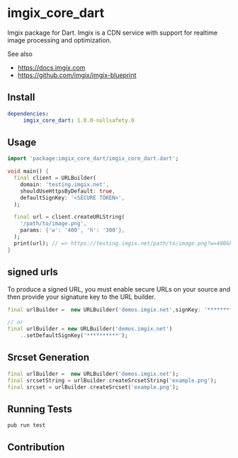 # imgix_core_dart

Imgix package for Dart. Imgix is a CDN service with support for realtime image processing and optimization.

See also
- https://docs.imgix.com
- https://github.com/imgix/imgix-blueprint

## Install

```pubspec.yaml
dependencies:
     imgix_core_dart: 1.0.0-nullsafety.0
```
## Usage

```dart
import 'package:imgix_core_dart/imgix_core_dart.dart';

void main() {
  final client = URLBuilder(
    domain: 'testing.imgix.net',
    shouldUseHttpsByDefault: true,
    defaultSignKey: '<SECURE TOKEN>',
  );

  final url = client.createURLString(
    '/path/to/image.png',
    params: {'w': '400', 'h': '300'},
  );
  print(url); // => https://testing.imgix.net/path/to/image.png?w=400&h=300&s=11c92d85ea7e2d7ddfb98e5aac179964
}
```

## signed urls
To produce a signed URL, you must enable secure URLs on your source and then provide your signature key to the URL builder.

```dart
final urlBuilder =  new URLBuilder('demos.imgix.net',signKey: '***********');

// or
final urlBuilder = new URLBuilder('demos.imgix.net')
    ..setDefaultSignKey('**********');
```

## Srcset Generation

```dart
final urlBuilder =  new URLBuilder('demos.imgix.net');
final srcsetString = urlBuilder.createSrcsetString('example.png');
final srcset = urlBuilder.createSrcset('example.png');
```

## Running Tests

```shell script
pub run test
```

## Contribution